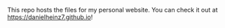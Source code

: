 This repo hosts the files for my personal website. You can check it out at https://danielheinz7.github.io!
